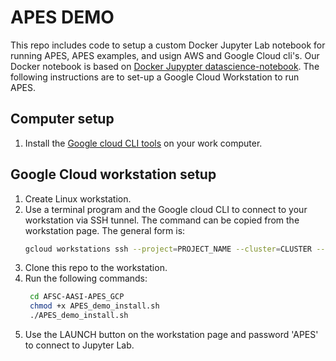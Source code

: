 # APES DEMO
This repo includes code to setup a custom Docker Jupyter Lab notebook for running APES, APES examples, and usign AWS and Google Cloud cli's. 
Our Docker notebook is based on [Docker Jupypter datascience-notebook](https://quay.io/repository/jupyter/datascience-notebook).
The following instructions are to set-up a Google Cloud Workstation to run APES.

## Computer setup
1. Install the [Google cloud CLI tools](https://cloud.google.com/sdk/docs/install) on your work computer.

## Google Cloud workstation setup
1. Create Linux workstation.
2. Use a terminal program and the Google cloud CLI to connect to your workstation via SSH tunnel. The command can be copied from the workstation page. The general form is:
   ```bash
   gcloud workstations ssh --project=PROJECT_NAME --cluster=CLUSTER --config=OS_CONFIG --region=REGION WORKSTATION_NAME
   ```
3. Clone this repo to the workstation.
5. Run the following commands:
   ```bash
    cd AFSC-AASI-APES_GCP 
    chmod +x APES_demo_install.sh 
    ./APES_demo_install.sh
    ```
6. Use the LAUNCH button on the workstation page and password 'APES' to connect to Jupyter Lab.

